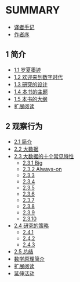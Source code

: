 # SUMMARY

* [译者手记](readme.md)
* [作者序](preface.md)

## 1 简介

* [1.1 罗夏墨迹](chap1/1-1-an-ink-blot.md)
* [1.2 欢迎来到数字时代](chap1/1-2-welcome-to-the-digital-age.md)
* [1.3 研究的设计](chap1/1-3-research-design.md)
* [1.4 本书的主题](chap1/1-4-themes-of-this-book.md)
* [1.5 本书的大纲](chap1/1-5-outline-of-this-book.md)
* [扩展阅读](chap1/1-6-what-to-read-next.md)

## 2 观察行为

* [2.1 简介](chap2/2-1-introduction.md)
* [2.2 大数据](chap2/2-2-big-data.md)
* [2.3 大数据的十个常见特性](chap2/2-3-ten-commmon-characteristics-of-big-data.md)
    * [2.3.1 Big](chap2/2-3-1-big.md)
    * [2.3.2 Always-on](chap2/2-3-2-always-on.md)
    * [2.3.3]()
    * [2.3.4]()
    * [2.3.5]()
    * [2.3.6]()
    * [2.3.7]()
    * [2.3.8]()
    * [2.3.9]()
    * [2.3.10]()
* [2.4 研究的策略]()
    * [2.4.1]()
    * [2.4.2]()
    * [2.4.3]()
* [2.5 总结]()
* [数学原理简介]()
* [扩展阅读]()
* [延伸活动]()

